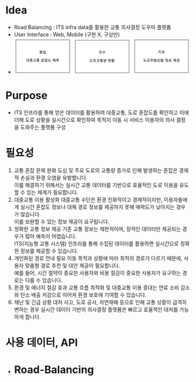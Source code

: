 # Idea

* Road Balancing : ITS infra data를 활용한 교통 의사결정 도우미 플랫폼
* User Interface : Web, Mobile (구현 X, 구상만)
* ![alt text](UI_scheme.png)

# Purpose

* ITS 인프라를 통해 얻은 데이터를 활용하여 대중교통, 도로 혼잡도를 확인하고 이에 더해 도로 상황을 실시간으로 확인하여 목적지 이동 시 서비스 이용자의 의사 결정을 도와주는 플랫폼 구성

# 필요성

1. 교통 혼잡 문제 완화
도심 및 주요 도로의 교통량 증가로 인해 발생하는 혼잡은 경제적 손실과 환경 오염을 유발합니다. 
</br>이를 해결하기 위해서는 실시간 교통 데이터를 기반으로 효율적인 도로 이용을 유도할 수 있는 체계가 필요합니다.
2. 대중교통 이용 활성화
대중교통 수단은 환경 친화적이고 경제적이지만, 이용자들에게 실시간 혼잡도 정보나 대체 경로 정보를 제공하지 못해 매력도가 낮아지는 경우가 많습니다. 
</br>이를 보완할 수 있는 정보 제공이 요구됩니다.
3. 정확한 교통 정보 제공
기존 교통 정보는 제한적이며, 정적인 데이터만 제공되는 경우가 많아 예측이 어렵습니다. 
</br>ITS(지능형 교통 시스템) 인프라를 통해 수집된 데이터를 활용하면 실시간으로 정확한 정보를 제공할 수 있습니다.
4. 개인화된 경로 안내 필요
이동 목적과 상황에 따라 최적의 경로가 다르기 때문에, 사용자 맞춤형 경로 추천 및 대안 제공이 필요합니다. 
</br>예를 들어, 시간 절약이 중요한 사용자와 비용 절감이 중요한 사용자가 요구하는 경로는 다를 수 있습니다.
5. 환경 및 에너지 절감 효과
교통 흐름 최적화 및 대중교통 이용 증대는 연료 소비 감소와 탄소 배출 저감으로 이어져 환경 보호에 기여할 수 있습니다.
1. 재난 및 긴급 상황 대처
사고, 도로 공사, 자연재해 등으로 인해 교통 상황이 급격히 변하는 경우 실시간 데이터 기반의 의사결정 플랫폼은 빠르고 효율적인 대처를 가능하게 합니다.

# 사용 데이터, API

* # Road-Balancing
